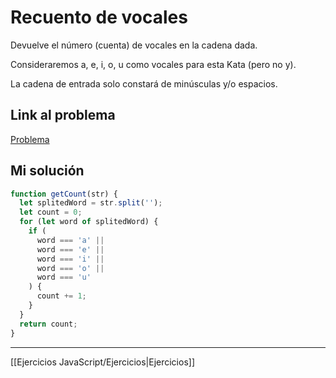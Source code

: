 # Recuento de vocales

Devuelve el número (cuenta) de vocales en la cadena dada.

Consideraremos a, e, i, o, u como vocales para esta Kata (pero no y).

La cadena de entrada solo constará de minúsculas y/o espacios.

## Link al problema

[Problema](https://www.codewars.com/kata/54ff3102c1bad923760001f3/train/javascript)

## Mi solución

```js
function getCount(str) {
  let splitedWord = str.split('');
  let count = 0;
  for (let word of splitedWord) {
    if (
      word === 'a' ||
      word === 'e' ||
      word === 'i' ||
      word === 'o' ||
      word === 'u'
    ) {
      count += 1;
    }
  }
  return count;
}
```

__________

[[Ejercicios JavaScript/Ejercicios|Ejercicios]]